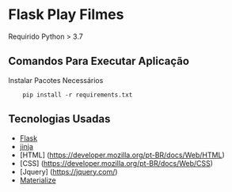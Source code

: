 # Flask Play Filmes
Requirido Python > 3.7
## Comandos Para Executar Aplicação
Instalar Pacotes Necessários
```
	pip install -r requirements.txt
```

## Tecnologias Usadas
- [Flask](https://flask.palletsprojects.com/en/2.0.x/)
- [jinja](https://jinja.palletsprojects.com/en/3.0.x/)
- [HTML] (https://developer.mozilla.org/pt-BR/docs/Web/HTML)
- [CSS] (https://developer.mozilla.org/pt-BR/docs/Web/CSS)
- [Jquery] (https://jquery.com/)
- [Materialize](https://materializecss.com/)
